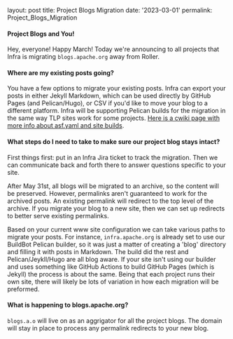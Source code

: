 

layout: post
title: Project Blogs Migration
date: '2023-03-01'
permalink: Project_Blogs_Migration

#### Project Blogs and You!

Hey, everyone! Happy March! Today we're announcing to all projects that Infra is migrating `blogs.apache.org` away from Roller.

#### Where are my existing posts going?

You have a few options to migrate your existing posts. Infra can export your posts in either Jekyll Markdown, which can be used directly by GitHub Pages (and Pelican/Hugo), or CSV if you'd like to move your blog to a different platform. Infra will be supporting Pelican builds for the migration in the same way TLP sites work for some projects. [Here is a cwiki page with more info about asf.yaml and site builds](https://cwiki.apache.org/confluence/display/INFRA/Git+-+.asf.yaml+features#Git.asf.yamlfeatures-WebsitedeploymentserviceforGitrepositories).

#### What steps do I need to take to make sure our project blog stays intact?

First things first: put in an Infra Jira ticket to track the migration. Then we can communicate back and forth there to answer questions specific to your site. 

After May 31st, all blogs will be migrated to an archive, so the content will be preserved. However, permalinks aren't guaranteed to work for the archived posts. An existing permalink will redirect to the top level of the archive. If you migrate your blog to a new site, then we can set up redirects to better serve existing permalinks.

Based on your current www site configuration we can take various paths to migrate your posts. For instance, `infra.apache.org` is already set to use our BuildBot Pelican builder, so it was just a matter of creating a 'blog' directory and filling it with posts in Markdown. The build did the rest and Pelican/Jeykll/Hugo are all blog aware. If your site isn't using our builder and uses something like GitHub Actions to build GitHub Pages (which is Jekyll) the process is about the same. Being that each project runs their own site, there will likely be lots of variation in how each migration will be preformed. 

#### What is happening to blogs.apache.org?

`blogs.a.o` will live on as an aggrigator for all the project blogs. The domain will stay in place to process any permalink redirects to your new blog. 
